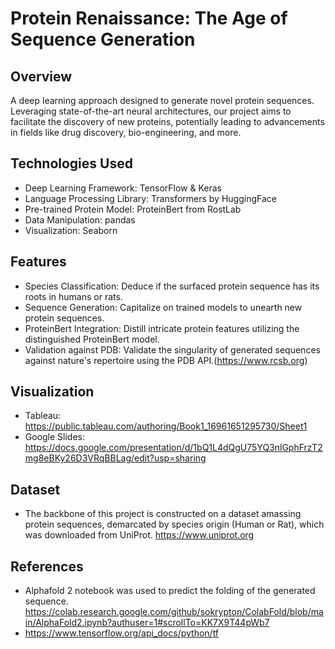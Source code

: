 # Protein Renaissance: The Age of Sequence Generation

## Overview
A deep learning approach designed to generate novel protein sequences. Leveraging state-of-the-art neural architectures, our project aims to facilitate the discovery of new proteins, potentially leading to advancements in fields like drug discovery, bio-engineering, and more.

## Technologies Used

- Deep Learning Framework: TensorFlow & Keras
- Language Processing Library: Transformers by HuggingFace
- Pre-trained Protein Model: ProteinBert from RostLab
- Data Manipulation: pandas
- Visualization: Seaborn

## Features

- Species Classification: Deduce if the surfaced protein sequence has its roots in humans or rats.
- Sequence Generation: Capitalize on trained models to unearth new protein sequences.
- ProteinBert Integration: Distill intricate protein features utilizing the distinguished ProteinBert model.
- Validation against PDB: Validate the singularity of generated sequences against nature's repertoire using the PDB API.(https://www.rcsb.org)

## Visualization
- Tableau: https://public.tableau.com/authoring/Book1_16961651295730/Sheet1
- Google Slides: https://docs.google.com/presentation/d/1bQ1L4dQgU75YQ3nlGphFrzT2mg8eBKy26D3VRqBBLag/edit?usp=sharing

## Dataset

- The backbone of this project is constructed on a dataset amassing protein sequences, demarcated by species origin (Human or Rat), which was downloaded from UniProt.
https://www.uniprot.org


## References
- Alphafold 2 notebook was used to predict the folding of the generated sequence.
https://colab.research.google.com/github/sokrypton/ColabFold/blob/main/AlphaFold2.ipynb?authuser=1#scrollTo=KK7X9T44pWb7
- https://www.tensorflow.org/api_docs/python/tf
